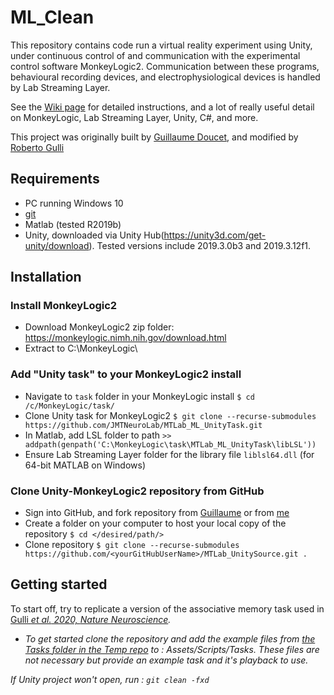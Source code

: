 # ML_Clean
This repository contains code run a virtual reality experiment using Unity, under continuous control of and communication with the experimental control software MonkeyLogic2. Communication between these programs, behavioural recording devices, and electrophysiological devices is handled by Lab Streaming Layer. 

See the [Wiki page](https://github.com/Doug1983/MTLab_UnitySource/wiki/1.-Installation) for detailed instructions, and a lot of really useful detail on MonkeyLogic, Lab Streaming Layer, Unity, C#, and more. 

This project was originally built by [Guillaume Doucet](https://www.github.com/Doug1983/), and modified by [Roberto Gulli](https://www.github.com/rgulli)

## Requirements
* PC running Windows 10
* [git](https://git-scm.com/download/win)
* Matlab (tested R2019b)
* Unity, downloaded via Unity Hub(https://unity3d.com/get-unity/download). Tested versions include 2019.3.0b3 and 2019.3.12f1. 

## Installation

### Install MonkeyLogic2
* Download MonkeyLogic2 zip folder: https://monkeylogic.nimh.nih.gov/download.html
* Extract to C:\MonkeyLogic\

### Add "Unity task" to your MonkeyLogic2 install
* Navigate to `task` folder in your MonkeyLogic install
  `$ cd /c/MonkeyLogic/task/`
* Clone Unity task for MonkeyLogic2
  `$ git clone --recurse-submodules https://github.com/JMTNeuroLab/MTLab_ML_UnityTask.git `
* In Matlab, add LSL folder to path
  `>> addpath(genpath('C:\MonkeyLogic\task\MTLab_ML_UnityTask\libLSL'))`
* Ensure Lab Streaming Layer folder for the library file `liblsl64.dll` (for 64-bit MATLAB on Windows)

### Clone Unity-MonkeyLogic2 repository from GitHub
* Sign into GitHub, and fork repository from [Guillaume](https://github.com/Doug1983/MTLab_UnitySource) or from [me](https://github.com/rgulli/MTLab_UnitySource)
* Create a folder on your computer to host your local copy of the repository
  `$ cd </desired/path/>`
* Clone repository
  `$ git clone --recurse-submodules https://github.com/<yourGitHubUserName>/MTLab_UnitySource.git .`

## Getting started

To start off, try to replicate a version of the associative memory task used in [Gulli <em>et al.<em> 2020, <em>Nature Neuroscience</em>](https://www.nature.com/articles/s41593-019-0548-3).

* To get started clone the repository and add the example files from [the Tasks folder in the Temp repo](https://github.com/Doug1983/Temp) to : Assets/Scripts/Tasks. These files are not necessary but provide an example task and it's playback to use. 

If Unity project won't open, run : `git clean -fxd`





